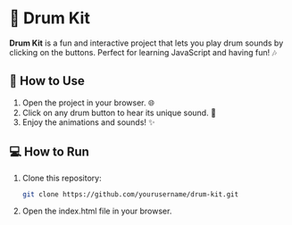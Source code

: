 # 🥁 Drum Kit  

**Drum Kit** is a fun and interactive project that lets you play drum sounds by clicking on the buttons. Perfect for learning JavaScript and having fun! 🎶  

## 🎯 How to Use  
1. Open the project in your browser. 🌐  
2. Click on any drum button to hear its unique sound. 🥳  
3. Enjoy the animations and sounds! ✨  

## 💻 How to Run  
1. Clone this repository:  
   ```bash
   git clone https://github.com/yourusername/drum-kit.git
2. Open the index.html file in your browser.

